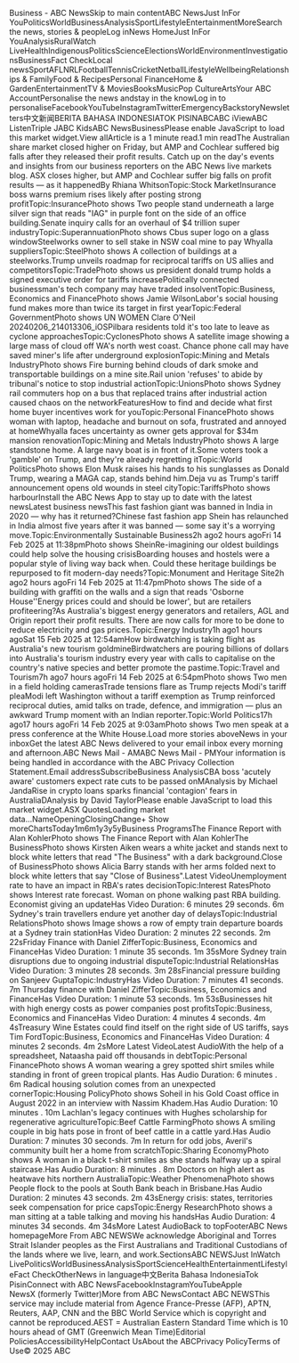 Business - ABC NewsSkip to main contentABC NewsJust InFor YouPoliticsWorldBusinessAnalysisSportLifestyleEntertainmentMoreSearch the news, stories & peopleLog inNews HomeJust InFor YouAnalysisRuralWatch LiveHealthIndigenousPoliticsScienceElectionsWorldEnvironmentInvestigationsBusinessFact CheckLocal newsSportAFLNRLFootballTennisCricketNetballLifestyleWellbeingRelationships & FamilyFood & RecipesPersonal FinanceHome & GardenEntertainmentTV & MoviesBooksMusicPop CultureArtsYour ABC AccountPersonalise the news andstay in the knowLog in to personaliseFacebookYouTubeInstagramTwitterEmergencyBackstoryNewsletters中文新闻BERITA BAHASA INDONESIATOK PISINABCABC iViewABC ListenTriple JABC KidsABC NewsBusinessPlease enable JavaScript to load this market widget.View allArticle is a 1 minute read.1 min readThe Australian share market closed higher on Friday, but AMP and Cochlear suffered big falls after they released their profit results. Catch up on the day's events and insights from our business reporters on the ABC News live markets blog. ASX closes higher, but AMP and Cochlear suffer big falls on profit results — as it happenedBy Rhiana WhitsonTopic:Stock MarketInsurance boss warns premium rises likely after posting strong profitTopic:InsurancePhoto shows Two people stand underneath a large silver sign that reads "IAG" in purple font on the side of an office building.Senate inquiry calls for an overhaul of $4 trillion super industryTopic:SuperannuationPhoto shows Cbus super logo on a glass windowSteelworks owner to sell stake in NSW coal mine to pay Whyalla suppliersTopic:SteelPhoto shows A collection of buildings at a steelworks.Trump unveils roadmap for reciprocal tariffs on US allies and competitorsTopic:TradePhoto shows us president donald trump holds a signed executive order for tariffs increasePolitically connected businessman's tech company may have traded insolventTopic:Business, Economics and FinancePhoto shows Jamie WilsonLabor's social housing fund makes more than twice its target in first yearTopic:Federal GovernmentPhoto shows UN WOMEN Clare O'Neil 20240206_214013306_iOSPilbara residents told it's too late to leave as cyclone approachesTopic:CyclonesPhoto shows A satellite image showing a large mass of cloud off WA's north west coast. Chance phone call may have saved miner's life after underground explosionTopic:Mining and Metals IndustryPhoto shows Fire burning behind clouds of dark smoke and transportable buildings on a mine site.Rail union 'refuses' to abide by tribunal's notice to stop industrial actionTopic:UnionsPhoto shows Sydney rail commuters hop on a bus that replaced trains after industrial action caused chaos on the networkFeaturesHow to find and decide what first home buyer incentives work for youTopic:Personal FinancePhoto shows woman with laptop, headache and burnout on sofa, frustrated and annoyed at homeWhyalla faces uncertainty as owner gets approval for $34m mansion renovationTopic:Mining and Metals IndustryPhoto shows A large standstone home. A large navy boat is in front of it.Some voters took a 'gamble' on Trump, and they're already regretting itTopic:World PoliticsPhoto shows Elon Musk raises his hands to his sunglasses as Donald Trump, wearing a MAGA cap, stands behind him.Deja vu as Trump's tariff announcement opens old wounds in steel cityTopic:TariffsPhoto shows harbourInstall the ABC News App to stay up to date with the latest newsLatest business newsThis fast fashion giant was banned in India in 2020 — why has it returned?Chinese fast fashion app Shein has relaunched in India almost five years after it was banned — some say it's a worrying move.Topic:Environmentally Sustainable Business2h ago2 hours agoFri 14 Feb 2025 at 11:38pmPhoto shows SheinRe-imagining our oldest buildings could help solve the housing crisisBoarding houses and hostels were a popular style of living way back when. Could these heritage buildings be repurposed to fit modern-day needs?Topic:Monument and Heritage Site2h ago2 hours agoFri 14 Feb 2025 at 11:47pmPhoto shows The side of a building with graffiti on the walls and a sign that reads 'Osborne House''Energy prices could and should be lower', but are retailers profiteering?As Australia's biggest energy generators and retailers, AGL and Origin report their profit results. There are now calls for more to be done to reduce electricity and gas prices.Topic:Energy Industry1h ago1 hours agoSat 15 Feb 2025 at 12:54amHow birdwatching is taking flight as Australia's new tourism goldmineBirdwatchers are pouring billions of dollars into Australia's tourism industry every year with calls to capitalise on the country's native species and better promote the pastime.Topic:Travel and Tourism7h ago7 hours agoFri 14 Feb 2025 at 6:54pmPhoto shows Two men in a field holding camerasTrade tensions flare as Trump rejects Modi's tariff pleaModi left Washington without a tariff exemption as Trump reinforced reciprocal duties, amid talks on trade, defence, and immigration — plus an awkward Trump moment with an Indian reporter.Topic:World Politics17h ago17 hours agoFri 14 Feb 2025 at 9:03amPhoto shows Two men speak at a press conference at the White House.Load more stories aboveNews in your inboxGet the latest ABC News delivered to your email inbox every morning and afternoon.ABC News Mail - AMABC News Mail - PMYour information is being handled in accordance with the ABC Privacy Collection Statement.Email addressSubscribeBusiness AnalysisCBA boss 'acutely aware' customers expect rate cuts to be passed onMAnalysis by Michael JandaRise in crypto loans sparks financial 'contagion' fears in AustraliaDAnalysis by David TaylorPlease enable JavaScript to load this market widget.ASX QuotesLoading market data...NameOpeningClosingChange+ Show moreChartsToday1m6m1y3y5yBusiness ProgramsThe Finance Report with Alan KohlerPhoto shows The Finance Report with Alan KohlerThe BusinessPhoto shows Kirsten Aiken wears a white jacket and stands next to block white letters that read "The Business" with a dark background.Close of BusinessPhoto shows Alicia Barry stands with her arms folded next to block white letters that say "Close of Business".Latest VideoUnemployment rate to have an impact in RBA's rates decisionTopic:Interest RatesPhoto shows Interest rate forecast. Woman on phone walking past RBA building. Economist giving an updateHas Video Duration: 6 minutes 29 seconds. 6m Sydney's train travellers endure yet another day of delaysTopic:Industrial RelationsPhoto shows Image shows a row of empty train departure boards at a Sydney train stationHas Video Duration: 2 minutes 22 seconds. 2m 22sFriday Finance with Daniel ZifferTopic:Business, Economics and FinanceHas Video Duration: 1 minute 35 seconds. 1m 35sMore Sydney train disruptions due to ongoing industrial disputeTopic:Industrial RelationsHas Video Duration: 3 minutes 28 seconds. 3m 28sFinancial pressure building on Sanjeev GuptaTopic:IndustryHas Video Duration: 7 minutes 41 seconds. 7m Thursday finance with Daniel ZifferTopic:Business, Economics and FinanceHas Video Duration: 1 minute 53 seconds. 1m 53sBusinesses hit with high energy costs as power companies post profitsTopic:Business, Economics and FinanceHas Video Duration: 4 minutes 4 seconds. 4m 4sTreasury Wine Estates could find itself on the right side of US tariffs, says Tim FordTopic:Business, Economics and FinanceHas Video Duration: 4 minutes 2 seconds. 4m 2sMore Latest VideoLatest AudioWith the help of a spreadsheet, Nataasha paid off thousands in debtTopic:Personal FinancePhoto shows A woman wearing a grey spotted shirt smiles while standing in front of green tropical plants. Has Audio Duration: 6 minutes . 6m Radical housing solution comes from an unexpected cornerTopic:Housing PolicyPhoto shows Soheil in his Gold Coast office in August 2022 in an interview with Nassim Khadem.Has Audio Duration: 10 minutes . 10m Lachlan's legacy continues with Hughes scholarship for regenerative agricultureTopic:Beef Cattle FarmingPhoto shows A smiling couple in big hats pose in front of beef cattle in a cattle yard.Has Audio Duration: 7 minutes 30 seconds. 7m In return for odd jobs, Averil's community built her a home from scratchTopic:Sharing EconomyPhoto shows A woman in a black t-shirt smiles as she stands halfway up a spiral staircase.Has Audio Duration: 8 minutes . 8m Doctors on high alert as heatwave hits northern AustraliaTopic:Weather PhenomenaPhoto shows People flock to the pools at South Bank beach in Brisbane.Has Audio Duration: 2 minutes 43 seconds. 2m 43sEnergy crisis: states, territories seek compensation for price capsTopic:Energy ResearchPhoto shows a man sitting at a table talking and moving his handsHas Audio Duration: 4 minutes 34 seconds. 4m 34sMore Latest AudioBack to topFooterABC News homepageMore From ABC NEWSWe acknowledge Aboriginal and Torres Strait Islander peoples as the First Australians and Traditional Custodians of the lands where we live, learn, and work.SectionsABC NEWSJust InWatch LivePoliticsWorldBusinessAnalysisSportScienceHealthEntertainmentLifestyleFact CheckOtherNews in language中文Berita Bahasa IndonesiaTok PisinConnect with ABC NewsFacebookInstagramYouTubeApple NewsX (formerly Twitter)More from ABC NewsContact ABC NEWSThis service may include material from Agence France-Presse (AFP), APTN, Reuters, AAP, CNN and the BBC World Service which is copyright and cannot be reproduced.AEST = Australian Eastern Standard Time which is 10 hours ahead of GMT (Greenwich Mean Time)Editorial PoliciesAccessibilityHelpContact UsAbout the ABCPrivacy PolicyTerms of Use© 2025 ABC